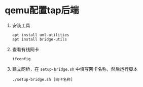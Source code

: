 # qemu配置tap后端

1. 安装工具

   ```
   apt install uml-utilities
   apt install bridge-utils
   ```
2. 查看有线网卡

   ```
   ifconfig
   ```
3. 建立网桥，在 `setup-bridge.sh` 中填写网卡名称，然后运行脚本

   ```
   ./setup-bridge.sh [网卡名称]
   ```
